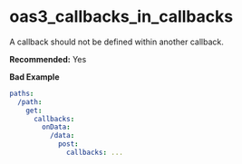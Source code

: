 # oas3_callbacks_in_callbacks

A callback should not be defined within another callback.

**Recommended:** Yes

**Bad Example**

```yaml
paths:
  /path:
    get:
      callbacks:
        onData:
          /data:
            post:
              callbacks: ...
```

